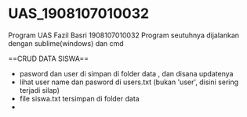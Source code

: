 # UAS_1908107010032
Program UAS Fazil Basri 1908107010032
Program seutuhnya dijalankan dengan sublime(windows) dan cmd

==CRUD DATA SISWA==
- pasword dan user di simpan di folder data , dan disana updatenya
- lihat user name dan pasword di users.txt  (bukan 'user', disini sering terjadi silap)
- file siswa.txt tersimpan di folder data
- 
